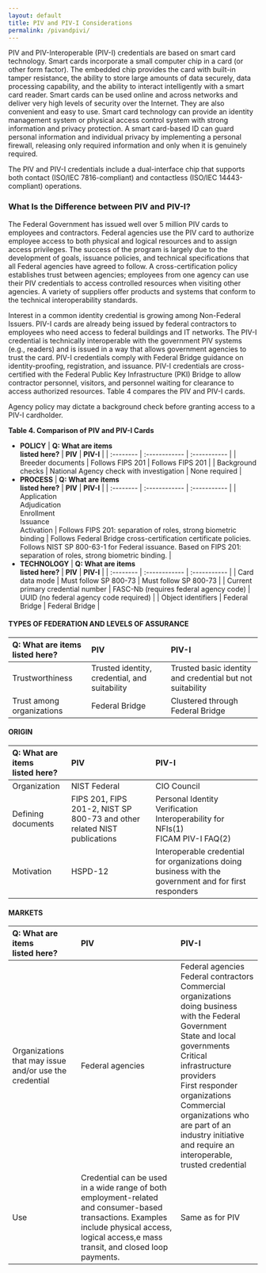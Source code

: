 ```yaml
---
layout: default
title: PIV and PIV-I Considerations
permalink: /pivandpivi/
---
```


PIV and PIV-Interoperable (PIV-I) credentials are based on smart card technology. Smart cards incorporate a small computer chip in a card (or other form factor).  The embedded chip provides the card with built-in tamper resistance, the ability to store large amounts of data securely, data processing capability, and the ability to interact intelligently with a smart card reader. Smart cards can be used online and across networks and deliver very high levels of security over the Internet.  They are also convenient and easy to use.
Smart card technology can provide an identity management system or physical access control system with strong information and privacy protection.  A smart card-based ID can guard personal information and individual privacy by implementing a personal firewall, releasing only required information and only when it is genuinely required.

The PIV and PIV-I credentials include a dual-interface chip that supports both contact (ISO/IEC 7816-compliant) and contactless (ISO/IEC 14443-compliant) operations.

### What Is the Difference between PIV and PIV-I?

The Federal Government has issued well over 5 million PIV cards to employees and contractors.  Federal agencies use the PIV card to authorize employee access to both physical and logical resources and to assign access privileges.  The success of the program is largely due to the development of goals, issuance policies, and technical specifications that all Federal agencies have agreed to follow.  A cross-certification policy establishes trust between agencies; employees from one agency can use their PIV credentials to access controlled resources when visiting other agencies.  A variety of suppliers offer products and systems that conform to the technical interoperability standards. 

Interest in a common identity credential is growing among Non-Federal Issuers. PIV-I cards are already being issued by federal contractors to employees who need access to federal buildings and IT networks.  The PIV-I credential is technically interoperable with the government PIV systems (e.g., readers) and is issued in a way that allows government agencies to trust the card.  PIV-I credentials comply with Federal Bridge guidance on identity-proofing, registration, and issuance.  PIV-I credentials are cross-certified with the Federal Public Key Infrastructure (PKI) Bridge to allow contractor personnel, visitors, and personnel waiting for clearance to access authorized resources.  Table 4 compares the PIV and PIV-I cards.

Agency policy may dictate a background check before granting access to a PIV-I cardholder.

**Table 4. Comparison of PIV and PIV-I Cards**

* **POLICY**
| **Q: What are items<br>listed here?** |  **PIV** | **PIV-I** | 
| :-------- | :------------ | :----------- | 
| Breeder documents  | Follows FIPS 201 |  Follows FIPS 201  | 
| Background checks  | National Agency check with investigation | None required |
* **PROCESS**
| **Q: What are items<br>listed here?** |  **PIV** | **PIV-I** | 
| :-------- | :------------ | :----------- | 
| Application<BR>Adjudication<br>Enrollment<br>Issuance<br>Activation  | Follows FIPS 201: separation of roles, strong biometric binding
 | Follows Federal Bridge cross-certification certificate policies. Follows NIST SP 800-63-1 for Federal issuance.
Based on FIPS 201: separation of roles, strong biometric binding. |  
* **TECHNOLOGY**
| **Q: What are items<br>listed here?** |  **PIV** | **PIV-I** | 
| :-------- | :------------ | :----------- | 
| Card data mode  | Must follow SP 800-73 | Must follow SP 800-73  | 
| Current primary credential number   | FASC-Nb (requires federal agency code) | UUID (no federal agency code required) | 
| Object identifiers  | Federal Bridge | Federal Bridge  | 
#### TYPES OF FEDERATION AND LEVELS OF ASSURANCE
| **Q: What are items<br>listed here?** |  **PIV** | **PIV-I** | 
| :-------- | :------------ | :----------- | 
| Trustworthiness   | Trusted identity, credential, and suitability | Trusted basic identity and credential but not suitability | 
| Trust among organizations   | Federal Bridge | Clustered through Federal Bridge | 
#### ORIGIN
| **Q: What are items<br>listed here?** |  **PIV** | **PIV-I** | 
| :-------- | :------------ | :----------- | 
| Organization   | NIST Federal | CIO Council | 
| Defining documents   | FIPS 201, FIPS 201-2, NIST SP 800-73 and other related NIST publications | Personal Identity Verification Interoperability for NFIs(1)<br>FICAM PIV-I FAQ(2) | 
| Motivation | HSPD-12 | Interoperable credential for organizations doing business with the government and for first responders |
#### MARKETS
| **Q: What are items<br>listed here?** |  **PIV** | **PIV-I** | 
| :-------- | :------------ | :----------- | 
| Organizations that may issue and/or use the credential  | Federal agencies | Federal agencies<br>Federal contractors<br>Commercial organizations doing business with the Federal Government<br>State and local governments<br>Critical infrastructure providers<br>First responder organizations<br>Commercial organizations who are part of an industry initiative and require an interoperable, trusted credential | 
| Use  | Credential can be used in a wide range of both employment-related and consumer-based transactions.  Examples include physical access, logical access,e mass transit, and closed loop payments. | Same as for PIV





